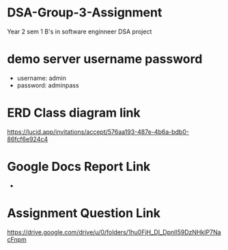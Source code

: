 # DSA-Group-3-Assignment
Year 2 sem 1 B's in software enginneer DSA project 

# demo server username password
- username: admin
- password: adminpass

# ERD Class diagram link
https://lucid.app/invitations/accept/576aa193-487e-4b6a-bdb0-86fcf6e924c4

# Google Docs Report Link
-

# Assignment Question Link
https://drive.google.com/drive/u/0/folders/1hu0FjH_DI_DpnIl59DzNHkIP7NacFnpm

